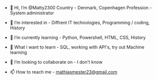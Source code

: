 - 👋 Hi, I’m @Matty2300
  Country - Denmark, Copenhagen
  Profession - System administrator

- 👀 I’m interested in - Diffrent IT technologies, Programming / coding, History

- 🌱 I’m currently learning - Python, Powershell, HTML, CSS, History

- 🌱 What i want to learn - SQL, working with API's, try out Machine learning 

- 💞️ I’m looking to collaborate on - I don't know

- 📫 How to reach me - mathiasmester23@gmail.com

<!---
Matty2300/Matty2300 is a ✨ special ✨ repository because its `README.md` (this file) appears on your GitHub profile.
You can click the Preview link to take a look at your changes.
--->

